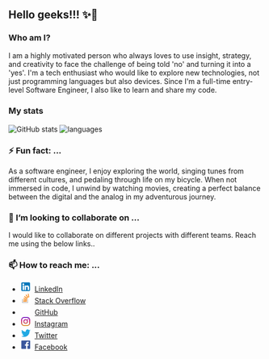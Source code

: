## Hello geeks!!! ✨👋

### Who am I?

I am a highly motivated person who always loves to use insight, strategy, and creativity to face the challenge of being told 'no' and turning it into a 'yes'. I'm a tech enthusiast who would like to explore new technologies, not just programming languages but also devices. Since I'm a full-time entry-level Software Engineer, I also like to learn and share my code.

### My stats

<img align="center" src="https://github-readme-stats.vercel.app/api?username=KavindaMethsara&show_icons=true&include_all_commits=true&theme=dracula" alt="GitHub stats" />
<img align="center" src="https://github-readme-stats.vercel.app/api/top-langs/?username=KavindaMethsara&&exclude_repo=KavindaMethsara&layout=compact&theme=dracula" alt="languages"/>


<!-- ### 🌱 I’m currently learning ...

### 🤔 I’m looking for help with ...



### 💬 Ask me about ... -->

### ⚡ Fun fact: ...

As a software engineer, I enjoy exploring the world, singing tunes from different cultures, and pedaling through life on my bicycle. When not immersed in code, I unwind by watching movies, creating a perfect balance between the digital and the analog in my adventurous journey.

### 👯 I’m looking to collaborate on ...

I would like to collaborate on different projects with different teams. Reach me using the below links..

### 📫 How to reach me: ...

* <img src="./Assets/img/icons/linkedin.png" height="20"/>&nbsp; [LinkedIn](https://www.linkedin.com/in/kavinda-methsara-25865b210/)
* <img src="./Assets/img/icons/stackoverflow.png" height="20"/>&nbsp; [Stack Overflow](https://stackoverflow.com/users/15594081/methsara)
* <img src="./Assets/img/icons/github-mark-white.png" height="20"/>&nbsp; [GitHub](https://github.com/KavindaMethsara)
* <img src="./Assets/img/icons/instagram.png" height="20"/>&nbsp; [Instagram](https://www.instagram.com/_methzara_/)
* <img src="./Assets/img/icons/twitter.png" height="20"/>&nbsp; [Twitter](https://twitter.com/methsara98)
* <img src="./Assets/img/icons/facebook.png" height="20"/>&nbsp; [Facebook](https://web.facebook.com/nwty.methsara/)





